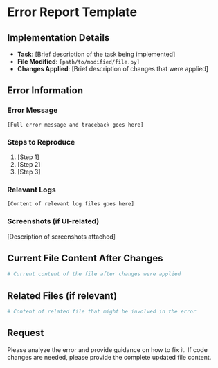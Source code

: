 # Error Report Template

## Implementation Details
- **Task**: [Brief description of the task being implemented]
- **File Modified**: `[path/to/modified/file.py]`
- **Changes Applied**: [Brief description of changes that were applied]

## Error Information

### Error Message
```
[Full error message and traceback goes here]
```

### Steps to Reproduce
1. [Step 1]
2. [Step 2]
3. [Step 3]

### Relevant Logs
```
[Content of relevant log files goes here]
```

### Screenshots (if UI-related)
[Description of screenshots attached]

## Current File Content After Changes

```python name=[file_path]
# Current content of the file after changes were applied
```

## Related Files (if relevant)

```python name=[related_file_path]
# Content of related file that might be involved in the error
```

## Request
Please analyze the error and provide guidance on how to fix it. If code changes are needed, please provide the complete updated file content. 